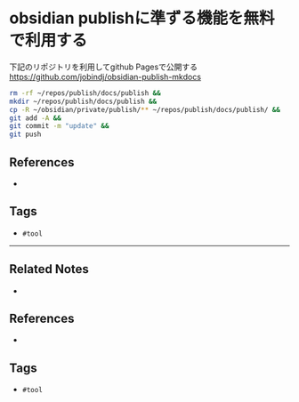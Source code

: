 # obsidian publishに準ずる機能を無料で利用する
下記のリポジトリを利用してgithub Pagesで公開する
https://github.com/jobindj/obsidian-publish-mkdocs


```sh
rm -rf ~/repos/publish/docs/publish &&
mkdir ~/repos/publish/docs/publish &&
cp -R ~/obsidian/private/publish/** ~/repos/publish/docs/publish/ &&
git add -A &&
git commit -m "update" &&
git push
```



## References
- 

## Tags
- `#tool` 

---
## Related Notes
- 

## References
- 

## Tags
- `#tool` 